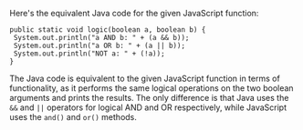 Here's the equivalent Java code for the given JavaScript function:
```
public static void logic(boolean a, boolean b) {
 System.out.println("a AND b: " + (a && b));
 System.out.println("a OR b: " + (a || b));
 System.out.println("NOT a: " + (!a));
}
```
The Java code is equivalent to the given JavaScript function in terms of functionality, as it performs the same logical operations on the two boolean arguments and prints the results. The only difference is that Java uses the `&&` and `||` operators for logical AND and OR respectively, while JavaScript uses the `and()` and `or()` methods.

